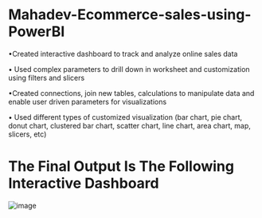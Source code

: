 # Mahadev-Ecommerce-sales-using-PowerBI
•Created interactive dashboard to track and analyze online sales data

• Used complex parameters to drill down in worksheet and customization using filters and slicers

•Created connections, join new tables, calculations to manipulate data and enable user driven parameters for visualizations

• Used different types of customized visualization (bar chart, pie chart, donut chart, clustered bar chart, scatter chart, line chart, area chart, map, slicers, etc)

# The Final Output Is The Following Interactive Dashboard

![image](https://github.com/user-attachments/assets/06d84978-6d4c-43d0-9ac6-045ada5d64c0)

